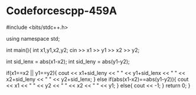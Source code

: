 # Codeforcescpp-459A
#include <bits/stdc++.h>

using namespace std;

int main(){
  int x1,y1,x2,y2;
  cin >> x1 >> y1 >> x2 >> y2;

  int sid_lenx = abs(x1-x2);
  int sid_leny = abs(y1-y2);

  if(x1==x2 || y1==y2){
    cout << x1+sid_leny << " " << y1+sid_lenx << " " << x2+sid_leny << " " << y2+sid_lenx;
  }
  else if(abs(x1-x2)==abs(y1-y2)){
    cout << x1 << " " << y2 << " " << x2 << " " << y1;
  }
  else{
    cout << -1;
  }
  return 0;
}

